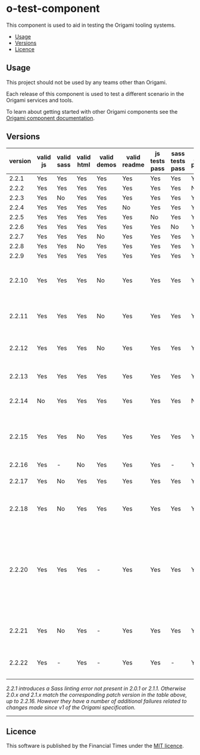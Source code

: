 # o-test-component

This component is used to aid in testing the Origami tooling systems.

- [Usage](#usage)
- [Versions](#versions)
- [Licence](#licence)

## Usage

This project should not be used by any teams other than Origami.

Each release of this component is used to test a different scenario in the Origami services and tools.

To learn about getting started with other Origami components see the [Origami component documentation](https://origami.ft.com/docs/components).

## Versions

|version|valid js|valid sass|valid html|valid demos|valid readme|js tests pass|sass tests pass|js lint passes|sass lint passes|valid origami.json  | type  | description                                        |
|-------|--------|----------|----------|-----------|------------|-------------|---------------|--------------|----------------|--------------------|------------|-----------------------------------------------|
|2.2.1  | Yes    | Yes      | Yes      | Yes       | Yes        | Yes         | Yes           | Yes          | No             | Yes                | component  |                                               |
|2.2.2  | Yes    | Yes      | Yes      | Yes       | Yes        | Yes         | Yes           | No           | Yes            | Yes                | component  |                                               |
|2.2.3  | Yes    | No       | Yes      | Yes       | Yes        | Yes         | Yes           | Yes          | No             | Yes                | component  |                                               |
|2.2.4  | Yes    | Yes      | Yes      | Yes       | No         | Yes         | Yes           | Yes          | Yes            | Yes                | component  |                                               |
|2.2.5  | Yes    | Yes      | Yes      | Yes       | Yes        | No          | Yes           | Yes          | Yes            | Yes                | component  |                                               |
|2.2.6  | Yes    | Yes      | Yes      | Yes       | Yes        | Yes         | No            | Yes          | Yes            | Yes                | component  |                                               |
|2.2.7  | Yes    | Yes      | Yes      | No        | Yes        | Yes         | Yes           | Yes          | Yes            | Yes                | component  |                                               |
|2.2.8  | Yes    | Yes      | No       | Yes       | Yes        | Yes         | Yes           | Yes          | Yes            | Yes                | component  |                                               |
|2.2.9  | Yes    | Yes      | Yes      | Yes       | Yes        | Yes         | Yes           | Yes          | Yes            | Yes                | component  | ✅ All correct.                                |
|2.2.10 | Yes    | Yes      | Yes      | No        | Yes        | Yes         | Yes           | Yes          | Yes            | Yes                | component  | The demo's mustache causes a compilation error|
|2.2.11 | Yes    | Yes      | Yes      | No        | Yes        | Yes         | Yes           | Yes          | Yes            | Yes                | component  | The demo's sass causes a compilation error    |
|2.2.12 | Yes    | Yes      | Yes      | No        | Yes        | Yes         | Yes           | Yes          | Yes            | Yes                | component  | The demo's js causes a compilation error      |
|2.2.13 | Yes    | Yes      | Yes      | Yes       | Yes        | Yes         | Yes           | Yes          | Yes            | No                 | component  | No origami.json file                          |
|2.2.14 | No     | Yes      | Yes      | Yes       | Yes        | Yes         | Yes           | No           | Yes            | Yes                | component  | Syntax errors in component js                 |
|2.2.15 | Yes    | Yes      | No       | Yes       | Yes        | Yes         | Yes           | Yes          | Yes            | Yes                | component  | The demo html contains invalid syntax which causes prettier to throw an error |
|2.2.16 | Yes    | -        | No       | Yes       | Yes        | Yes         | -             | Yes          | Yes            | Yes                | component  |                                               |
|2.2.17 | Yes    | No       | Yes      | Yes       | Yes        | Yes         | Yes           | Yes          | Yes            | Yes                | component  | Missing the primary mixin `oTestComponent` |
|2.2.18 | Yes    | No       | Yes      | Yes       | Yes        | Yes         | Yes           | Yes          | Yes            | Yes                | component  | CSS is output by the sass by default on import |
|2.2.20 | Yes    | Yes      | Yes      | -         | Yes        | Yes         | Yes           | Yes          | Yes            | Yes                | library    | ✅ All correct. This library release has no "primary" `oTestComponent` Sass mixin. (2.2.19 is identical but specifies a "component" type in `origami.json`.) |
|2.2.21 | Yes    | No       | Yes      | -         | Yes        | Yes         | Yes           | Yes          | Yes            | Yes                | library    | CSS is output by the sass by default on import |
|2.2.22 | Yes    | -        | Yes      | -         | Yes        | Yes         | -             | Yes          | -              | Yes                | library    | Has no css and is a library not a component |

_2.2.1 introduces a Sass linting error not present in 2.0.1 or 2.1.1. Otherwise 2.0.x and 2.1.x match the corresponding patch version in the table above, up to 2.2.16. However they have a number of additional failures related to changes made since v1 of the Origami specification._

***

## Licence

This software is published by the Financial Times under the [MIT licence](http://opensource.org/licenses/MIT).
